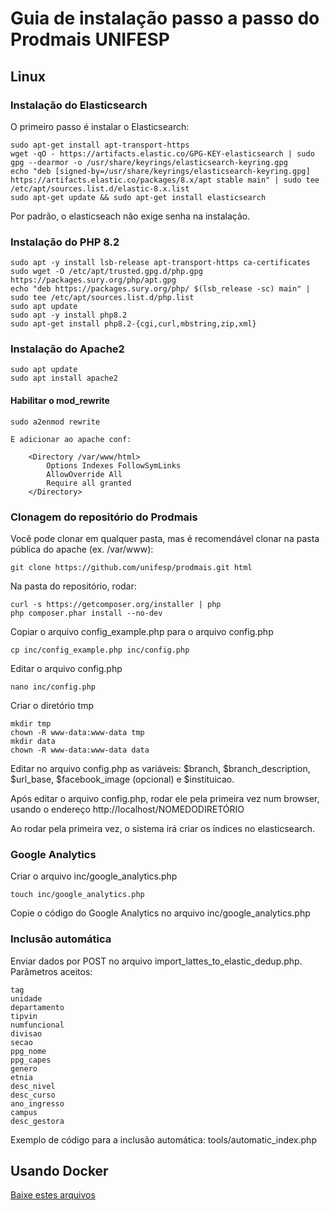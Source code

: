 # Guia de instalação passo a passo do Prodmais UNIFESP

## Linux

### Instalação do Elasticsearch

O primeiro passo é instalar o Elasticsearch:

    sudo apt-get install apt-transport-https
    wget -qO - https://artifacts.elastic.co/GPG-KEY-elasticsearch | sudo gpg --dearmor -o /usr/share/keyrings/elasticsearch-keyring.gpg
    echo "deb [signed-by=/usr/share/keyrings/elasticsearch-keyring.gpg] https://artifacts.elastic.co/packages/8.x/apt stable main" | sudo tee /etc/apt/sources.list.d/elastic-8.x.list
    sudo apt-get update && sudo apt-get install elasticsearch

Por padrão, o elasticseach não exige senha na instalação.

### Instalação do PHP 8.2

    sudo apt -y install lsb-release apt-transport-https ca-certificates
    sudo wget -O /etc/apt/trusted.gpg.d/php.gpg https://packages.sury.org/php/apt.gpg
    echo "deb https://packages.sury.org/php/ $(lsb_release -sc) main" | sudo tee /etc/apt/sources.list.d/php.list
    sudo apt update
    sudo apt -y install php8.2
    sudo apt-get install php8.2-{cgi,curl,mbstring,zip,xml}

### Instalação do Apache2

    sudo apt update
    sudo apt install apache2

#### Habilitar o mod_rewrite

    sudo a2enmod rewrite

    E adicionar ao apache conf:

        <Directory /var/www/html>
            Options Indexes FollowSymLinks
            AllowOverride All
            Require all granted
        </Directory>

### Clonagem do repositório do Prodmais

Você pode clonar em qualquer pasta, mas é recomendável clonar na pasta pública do apache (ex. /var/www):

    git clone https://github.com/unifesp/prodmais.git html

Na pasta do repositório, rodar:

    curl -s https://getcomposer.org/installer | php
    php composer.phar install --no-dev

Copiar o arquivo config_example.php para o arquivo config.php

    cp inc/config_example.php inc/config.php

Editar o arquivo config.php

    nano inc/config.php

Criar o diretório tmp

    mkdir tmp
    chown -R www-data:www-data tmp
    mkdir data
    chown -R www-data:www-data data

Editar no arquivo config.php as variáveis: $branch, $branch_description, $url_base, $facebook_image (opcional) e $instituicao.

Após editar o arquivo config.php, rodar ele pela primeira vez num browser, usando o endereço http://localhost/NOMEDODIRETÓRIO

Ao rodar pela primeira vez, o sistema irá criar os índices no elasticsearch.

### Google Analytics

Criar o arquivo inc/google_analytics.php

    touch inc/google_analytics.php

Copie o código do Google Analytics no arquivo inc/google_analytics.php

### Inclusão automática

Enviar dados por POST no arquivo import_lattes_to_elastic_dedup.php. Parâmetros aceitos:

    tag
    unidade
    departamento
    tipvin
    numfuncional
    divisao
    secao
    ppg_nome
    ppg_capes
    genero
    etnia
    desc_nivel
    desc_curso
    ano_ingresso
    campus
    desc_gestora

Exemplo de código para a inclusão automática: tools/automatic_index.php

## Usando Docker

[Baixe estes arquivos](https://github.com/RicardoIreno/prodmais-docker)
